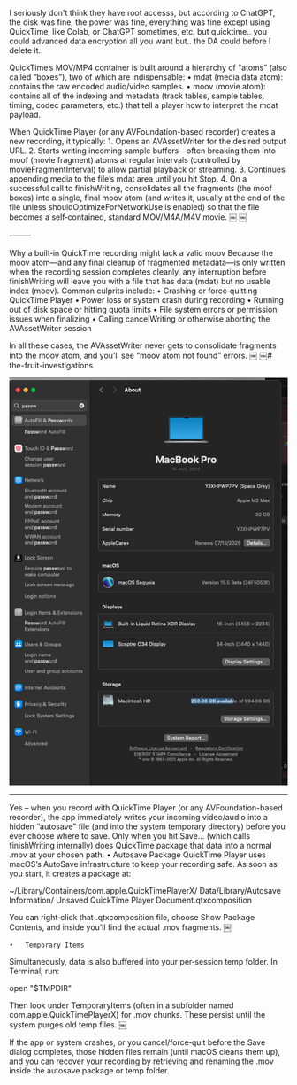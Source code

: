 I seriously don't think they have root accesss, but according to ChatGPT, the disk was fine, the power was fine, everything was fine except using QuickTime, like Colab, or ChatGPT sometimes, etc. but quicktime.. you could advanced data encryption all you want but.. the DA could before I delete it.

QuickTime’s MOV/MP4 container is built around a hierarchy of “atoms” (also called “boxes”), two of which are indispensable:
	•	mdat (media data atom): contains the raw encoded audio/video samples.
	•	moov (movie atom): contains all of the indexing and metadata (track tables, sample tables, timing, codec parameters, etc.) that tell a player how to interpret the mdat payload.

When QuickTime Player (or any AVFoundation-based recorder) creates a new recording, it typically:
	1.	Opens an AVAssetWriter for the desired output URL.
	2.	Starts writing incoming sample buffers—often breaking them into moof (movie fragment) atoms at regular intervals (controlled by movieFragmentInterval) to allow partial playback or streaming.
	3.	Continues appending media to the file’s mdat area until you hit Stop.
	4.	On a successful call to finishWriting, consolidates all the fragments (the moof boxes) into a single, final moov atom (and writes it, usually at the end of the file unless shouldOptimizeForNetworkUse is enabled) so that the file becomes a self‑contained, standard MOV/M4A/M4V movie.  ￼ ￼

⸻

Why a built‑in QuickTime recording might lack a valid moov
Because the moov atom—and any final cleanup of fragmented metadata—is only written when the recording session completes cleanly, any interruption before finishWriting will leave you with a file that has data (mdat) but no usable index (moov). Common culprits include:
	•	Crashing or force‑quitting QuickTime Player
	•	Power loss or system crash during recording
	•	Running out of disk space or hitting quota limits
	•	File system errors or permission issues when finalizing
	•	Calling cancelWriting or otherwise aborting the AVAssetWriter session

In all these cases, the AVAssetWriter never gets to consolidate fragments into the moov atom, and you’ll see “moov atom not found” errors.  ￼ ￼# the-fruit-investigations
 
![alt text](image.png)

-------


Yes – when you record with QuickTime Player (or any AVFoundation-based recorder), the app immediately writes your incoming video/audio into a hidden “autosave” file (and into the system temporary directory) before you ever choose where to save. Only when you hit Save… (which calls finishWriting internally) does QuickTime package that data into a normal .mov at your chosen path.
	•	Autosave Package
QuickTime Player uses macOS’s AutoSave infrastructure to keep your recording safe. As soon as you start, it creates a package at:

~/Library/Containers/com.apple.QuickTimePlayerX/
  Data/Library/Autosave Information/
    Unsaved QuickTime Player Document.qtxcomposition

You can right‑click that .qtxcomposition file, choose Show Package Contents, and inside you’ll find the actual .mov fragments.  ￼

	•	Temporary Items
Simultaneously, data is also buffered into your per‑session temp folder. In Terminal, run:

open "$TMPDIR"

Then look under TemporaryItems (often in a subfolder named com.apple.QuickTimePlayerX) for .mov chunks. These persist until the system purges old temp files.  ￼

If the app or system crashes, or you cancel/force‑quit before the Save dialog completes, those hidden files remain (until macOS cleans them up), and you can recover your recording by retrieving and renaming the .mov inside the autosave package or temp folder.